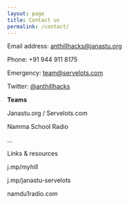 ```yaml
---
layout: page
title: Contact us
permalink: /contact/
---
```


Email address: [anthillhacks@janastu.org](anthillhacks@janastu.org)

Phone: +91 944 911 8175

Emergency: team@servelots.com

Twitter: [@anthillhacks](twitter.com/anthillhacks)

**Teams**

Janastu.org / Servelots.com

Namma School Radio

...


Links & resources

j.mp/myhill

j.mp/janastu-servelots

namdu1radio.com

